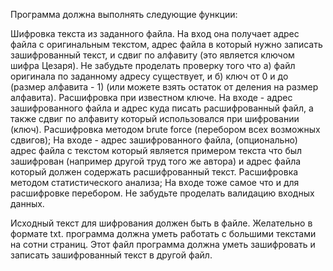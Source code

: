 Программа должна выполнять следующие функции:

Шифровка текста из заданного файла. 
На вход она получает адрес файла с оригинальным текстом, адрес файла в который нужно записать зашифрованный текст, и сдвиг по алфавиту (это является ключом шифра Цезаря). 
Не забудьте проделать проверку того что а) файл оригинала по заданному адресу существует, и б) ключ от 0 и до (размер алфавита - 1) (или можете взять остаток от деления на размер алфавита).
Расшифровка при известном ключе. На входе - адрес зашифрованного файла и адрес куда писать расшифрованный файл, а также сдвиг по алфавиту который использовался при шифровании (ключ).
Расшифровка методом brute force (перебором всех возможных сдвигов); На входе - адрес зашифрованного файла, (опционально) адрес файла с текстом который является примером текста что был зашифрован (например другой труд того же автора) и адрес файла который должен содержать расшифрованный текст.
Расшифровка методом статистического анализа; На входе тоже самое что и для расшифровке перебором.
Не забудьте проделать валидацию входных данных.

Исходный текст для шифрования должен быть в файле. Желательно в формате txt. программа должна уметь работать с большими текстами на сотни страниц. Этот файл программа должна уметь зашифровать и записать зашифрованный текст в другой файл.
